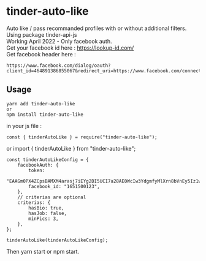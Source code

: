 # tinder-auto-like

Auto like / pass recommanded profiles with or without additional filters.<br />
Using package tinder-api-js<br />
Working April 2022 - Only facebook auth.<br />
Get your facebook id here : https://lookup-id.com/<br />
Get facebook header here :<br />

    https://www.facebook.com/dialog/oauth?client_id=464891386855067&redirect_uri=https://www.facebook.com/connect/login_success.html&scope=basic_info,email,public_profile,user_about_me,user_activities,user_birthday,user_education_history,user_friends,user_interests,user_likes,user_location,user_photos,user_relationship_details&response_type=token

## Usage

    yarn add tinder-auto-like
    or
    npm install tinder-auto-like

in your js file :

    const { tinderAutoLike } = require("tinder-auto-like");

or
import { tinderAutoLike } from "tinder-auto-like";

    const tinderAutoLikeConfig = {
        facebookAuth: {
            token:
            "EAAGm0PX4ZCpsBAMXM4arasj7iEYg2DI5UCI7a28AE0WcIw3YdgmfyMlXrn8bVnEy5Iz1wPsFIjrco1PmKXKwdPPdTkedqbQqLdy3aVoifnSMVvX2z9qKLXQD8ZAPrgEsFOruh2XYJEGYMQzZB4QnMACpn5LZBiY1HiNQCk5qei1ww9roiJJZB",
            facebook_id: "1651500123",
        },
        // criterias are optional
        criterias: {
            hasBio: true,
            hasJob: false,
            minPics: 3,
        },
    };

    tinderAutoLike(tinderAutoLikeConfig);

Then yarn start or npm start.
